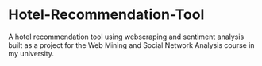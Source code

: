 # Hotel-Recommendation-Tool
A hotel recommendation tool using webscraping and sentiment analysis built as a project for the Web Mining and Social Network Analysis course in my university.
